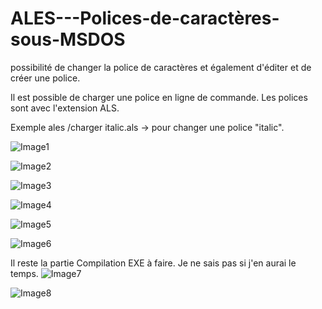 # ALES---Polices-de-caractères-sous-MSDOS
possibilité de changer la police de caractères et également d'éditer et de créer une police.

Il est possible de charger une police en ligne de commande. Les polices sont avec l'extension ALS.

Exemple ales /charger italic.als  -> pour changer une police "italic".

![Image1](https://user-images.githubusercontent.com/102222839/204508902-270d774f-d349-44d1-b70a-28c1518b805e.jpg)


![Image2](https://user-images.githubusercontent.com/102222839/204508979-97547200-4781-4c00-a589-89de1ef2c0e5.jpg)


![Image3](https://user-images.githubusercontent.com/102222839/204509005-b1fe92b4-1dbd-44fd-ae33-7e9ae791eb9a.jpg)


![Image4](https://user-images.githubusercontent.com/102222839/204509028-a8e5c5ab-daef-4ed8-838a-4674606e7fb0.jpg)


![Image5](https://user-images.githubusercontent.com/102222839/204509058-3d8feb75-ee6b-4ebb-8f54-9dd55bd2466a.jpg)


![Image6](https://user-images.githubusercontent.com/102222839/204509096-6ffa8d17-b2f4-4c22-b4a2-c742b1251c9c.jpg)

Il reste la partie Compilation EXE à faire. Je ne sais pas si j'en aurai le temps.
![Image7](https://user-images.githubusercontent.com/102222839/204509118-78c61bf9-c29a-43b8-ab33-9bc83a221404.jpg)


![Image8](https://user-images.githubusercontent.com/102222839/204509154-64372535-e70d-49e2-bb2e-1239f7c70f94.jpg)

